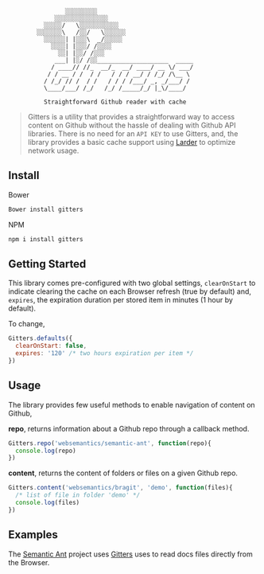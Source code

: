 ```        
                ░░░░░░░░░
             ░░░░░░░░░░░░░░░
          ░░░░░/   \░░░░░░░░░░░
        ░░░░░░░\   /░░/   \░░░░░░            
          ░░░░░░| |░░░\  _/░░░░░                
            ░░░░| |░░░/ /░░░░    
              ░░| |░░/ /░░░
             ___| |░/ /░░____________________  _____
            / ____// //_  __/_  __/ ____/ __ \/ ___/
           / / __ / /  / /   / / / __/ / /_/ /\__ \
          / /_/ // /  / /   / / / /___/ _, _/___/ /
          \____/___/ /_/   /_/ /_____/_/ |_\/____/  

          Straightforward Github reader with cache
```

> Gitters is a utility that provides a straightforward way to access content on Github without the hassle of dealing with Github API libraries. There is no need for an `API KEY` to use Gitters, and, the library provides a basic cache support using [Larder](https://github.com/websemantics/larder) to optimize network usage.

## Install

Bower

```bash
Bower install gitters
```

NPM

```bash
npm i install gitters
```

## Getting Started

This library comes pre-configured with two global settings, `clearOnStart` to indicate clearing the cache on each Browser refresh (true by default) and, `expires`, the expiration duration per stored item in minutes (1 hour by default).

To change,

```javascript
Gitters.defaults({
  clearOnStart: false,
  expires: '120' /* two hours expiration per item */
})
```

## Usage

The library provides few useful methods to enable navigation of content on Github,

**repo**, returns information about a Github repo through a callback method.

```javascript
Gitters.repo('websemantics/semantic-ant', function(repo){
  console.log(repo)
})
```

**content**, returns the content of folders or files on a given Github repo.

```javascript
Gitters.content('websemantics/bragit', 'demo', function(files){
  /* list of file in folder 'demo' */
  console.log(files)
})
```

## Examples

The [Semantic Ant](https://github.com/websemantics/semantic-ant) project uses [Gitters](https://github.com/websemantics/gitters) uses to read docs files directly from the Browser.
